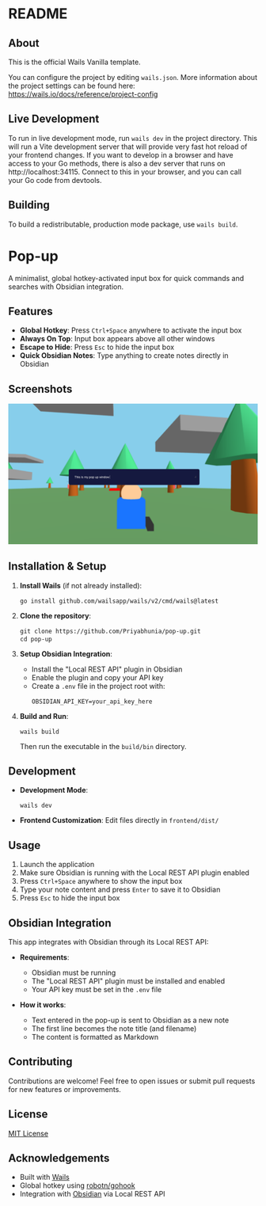 # README

## About

This is the official Wails Vanilla template.

You can configure the project by editing `wails.json`. More information about the project settings can be found
here: https://wails.io/docs/reference/project-config

## Live Development

To run in live development mode, run `wails dev` in the project directory. This will run a Vite development
server that will provide very fast hot reload of your frontend changes. If you want to develop in a browser
and have access to your Go methods, there is also a dev server that runs on http://localhost:34115. Connect
to this in your browser, and you can call your Go code from devtools.

## Building

To build a redistributable, production mode package, use `wails build`.

# Pop-up

A minimalist, global hotkey-activated input box for quick commands and searches with Obsidian integration.

## Features

- **Global Hotkey**: Press `Ctrl+Space` anywhere to activate the input box
- **Always On Top**: Input box appears above all other windows
- **Escape to Hide**: Press `Esc` to hide the input box
- **Quick Obsidian Notes**: Type anything to create notes directly in Obsidian

## Screenshots

![Pop-up Screenshot](screenshots/screenshot1.png)

## Installation & Setup

1. **Install Wails** (if not already installed):
   ```
   go install github.com/wailsapp/wails/v2/cmd/wails@latest
   ```

2. **Clone the repository**:
   ```
   git clone https://github.com/Priyabhunia/pop-up.git
   cd pop-up
   ```

3. **Setup Obsidian Integration**:
   - Install the "Local REST API" plugin in Obsidian
   - Enable the plugin and copy your API key
   - Create a `.env` file in the project root with:
     ```
     OBSIDIAN_API_KEY=your_api_key_here
     ```

4. **Build and Run**:
   ```
   wails build
   ```
   Then run the executable in the `build/bin` directory.

## Development

- **Development Mode**:
  ```
  wails dev
  ```

- **Frontend Customization**: Edit files directly in `frontend/dist/`

## Usage

1. Launch the application
2. Make sure Obsidian is running with the Local REST API plugin enabled
3. Press `Ctrl+Space` anywhere to show the input box
4. Type your note content and press `Enter` to save it to Obsidian
5. Press `Esc` to hide the input box

## Obsidian Integration

This app integrates with Obsidian through its Local REST API:

- **Requirements**: 
  - Obsidian must be running
  - The "Local REST API" plugin must be installed and enabled
  - Your API key must be set in the `.env` file

- **How it works**:
  - Text entered in the pop-up is sent to Obsidian as a new note
  - The first line becomes the note title (and filename)
  - The content is formatted as Markdown

## Contributing

Contributions are welcome! Feel free to open issues or submit pull requests for new features or improvements.

## License

[MIT License](LICENSE)

## Acknowledgements

- Built with [Wails](https://wails.io)
- Global hotkey using [robotn/gohook](https://github.com/robotn/gohook)
- Integration with [Obsidian](https://obsidian.md) via Local REST API
